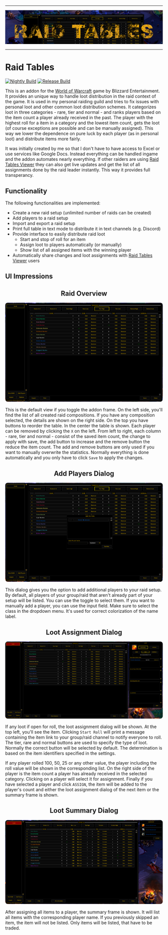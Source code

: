 
---

![RaidTablesBanner](./img/RaidTablesBanner.png)

---

# Raid Tables
[![Nightly Build](https://github.com/TumbleOwlee/raid-tables/actions/workflows/main.yml/badge.svg)](https://github.com/TumbleOwlee/raid-tables/actions/workflows/main.yml) [![Release Build](https://github.com/TumbleOwlee/raid-tables/actions/workflows/release.yml/badge.svg)](https://github.com/TumbleOwlee/raid-tables/actions/workflows/release.yml)

This is an addon for the [World of Warcraft](www.worldofwarcraft.com) game by Blizzard Entertainment. It provides an unique way to handle loot distribution in the raid context of the game. It is used in my personal raiding guild and tries to fix issues with personal loot and other common loot distribution schemes. It categorizes loot in three categories - rare, tier and normal - and ranks players based on the item count a player already received in the past. The player with the highest roll for a item in a category and the lowest item count, gets the loot (of course exceptions are possible and can be manually assigned). This way we lower the dependence on pure luck by each player (as in personal loot) and distribute items more fairly.

It was initially created by me so that I don't have to have access to Excel or use services like Google Docs. Instead everything can be handled ingame and the addon automates nearly everything. If other raiders are using [Raid Tables Viewer](https://github.com/TumbleOwlee/raid-tables-viewer) they can also get live updates and get the list of all assignments done by the raid leader instantly. This way it provides full transperancy.

## Functionality

The following functionalities are implemented:
* Create a new raid setup (unlimited number of raids can be created)
* Add players to a raid setup
* Import and export a raid setup
* Print full table in text mode to distribute it in text channels (e.g. Discord)
* Provide interface to easily distribute raid loot
  - Start and stop of roll for an item
  - Assign loot to players automatically (or manually)
  - Show list of all assigned items with the winning player
* Automatically share changes and loot assignments with [Raid Tables Viewer](https://github.com/TumbleOwlee/raid-tables-viewer) users

## UI Impressions

<p align="center">
    <h2 align="center">Raid Overview</h2>
    <p align="center">
        <img src="./img/overview.png" style="border-radius: 8px">
    </p>
</p>

This is the default view if you toggle the addon frame. On the left side, you'll find the list of all created raid compositions. If you have any composition selected, the details are shown on the right side. On the top you have buttons to reorder the table. In the center the table is shown. Each player can be removed by clicking the `X` on the left. From left to right, each column - rare, tier and normal - consist of the saved item count, the change to apply with save, the add button to increase and the remove button the reduce the item count. The add and remove buttons are only used if you want to manually overwrite the statistics. Normally everything is done automatically and you only have to click `Save` to apply the changes.

<p align="center">
    <h2 align="center">Add Players Dialog</h2>
    <p align="center">
        <img src="./img/add-players.png" style="border-radius: 8px">
    </p>
</p>

This dialog gives you the option to add additional players to your raid setup. By default, all players of your group/raid that aren't already part of your setup will be listed. You can use the toggle to select them. If you want to manually add a player, you can use the input field. Make sure to select the class in the dropdown menu. It's used for correct colorization of the name label.

<p align="center">
    <h2 align="center">Loot Assignment Dialog</h2>
    <p align="center">
        <img src="./img/loot-assignment.png" style="border-radius: 8px">
    </p>
</p>

If any loot if open for roll, the loot assignment dialog will be shown. At the top left, you'll see the item. Clicking `Start Roll` will print a message containing the item link to your group/raid channel to notify everyone to roll. The tier, rare and normal buttons are used to specify the type of loot. Normally the correct button will be selected by default. The determination is based on the item identifiers specified in the settings.

If any player rolled 100, 50, 25 or any other value, the player including the roll value will be shown in the corresponding list. On the right side of the player is the item count a player has already received in the selected category. Clicking on a player will select it for assignment. Finally if you have selected a player and click `ASSIGN`, the item will be added to the player's count and either the loot assignment dialog of the next item or the summary frame is shown.

<p align="center">
    <h2 align="center">Loot Summary Dialog</h2>
    <p align="center">
        <img src="./img/loot-summary.png" style="border-radius: 8px">
    </p>
</p>

After assigning all items to a player, the summary frame is shown. It will list all items with the corresponding player name. If you previously skipped an item, the item will not be listed. Only items will be listed, that have to be traded.

